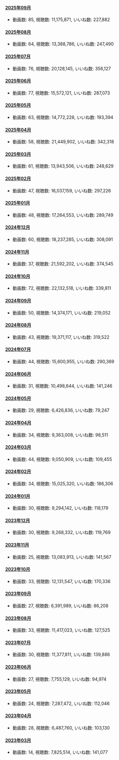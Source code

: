 #### [2025年09月](videos/202509 "wikilink")

-   動画数: 85, 視聴数: 11,175,871, いいね数: 227,882

#### [2025年08月](videos/202508 "wikilink")

-   動画数: 64, 視聴数: 13,388,786, いいね数: 247,490

#### [2025年07月](videos/202507 "wikilink")

-   動画数: 76, 視聴数: 20,128,145, いいね数: 356,127

#### [2025年06月](videos/202506 "wikilink")

-   動画数: 77, 視聴数: 15,572,121, いいね数: 287,073

#### [2025年05月](videos/202505 "wikilink")

-   動画数: 63, 視聴数: 14,772,228, いいね数: 193,394

#### [2025年04月](videos/202504 "wikilink")

-   動画数: 58, 視聴数: 21,449,902, いいね数: 342,318

#### [2025年03月](videos/202503 "wikilink")

-   動画数: 61, 視聴数: 13,943,506, いいね数: 248,629

#### [2025年02月](videos/202502 "wikilink")

-   動画数: 47, 視聴数: 16,037,159, いいね数: 297,226

#### [2025年01月](videos/202501 "wikilink")

-   動画数: 48, 視聴数: 17,264,553, いいね数: 289,749

#### [2024年12月](videos/202412 "wikilink")

-   動画数: 60, 視聴数: 18,237,285, いいね数: 308,091

#### [2024年11月](videos/202411 "wikilink")

-   動画数: 37, 視聴数: 21,592,202, いいね数: 374,545

#### [2024年10月](videos/202410 "wikilink")

-   動画数: 72, 視聴数: 22,132,518, いいね数: 339,811

#### [2024年09月](videos/202409 "wikilink")

-   動画数: 50, 視聴数: 14,374,171, いいね数: 219,052

#### [2024年08月](videos/202408 "wikilink")

-   動画数: 43, 視聴数: 19,371,117, いいね数: 319,522

#### [2024年07月](videos/202407 "wikilink")

-   動画数: 44, 視聴数: 15,600,955, いいね数: 290,369

#### [2024年06月](videos/202406 "wikilink")

-   動画数: 31, 視聴数: 10,498,644, いいね数: 141,246

#### [2024年05月](videos/202405 "wikilink")

-   動画数: 29, 視聴数: 6,426,836, いいね数: 79,247

#### [2024年04月](videos/202404 "wikilink")

-   動画数: 34, 視聴数: 9,363,008, いいね数: 98,511

#### [2024年03月](videos/202403 "wikilink")

-   動画数: 44, 視聴数: 9,050,909, いいね数: 109,455

#### [2024年02月](videos/202402 "wikilink")

-   動画数: 34, 視聴数: 15,025,320, いいね数: 186,306

#### [2024年01月](videos/202401 "wikilink")

-   動画数: 30, 視聴数: 9,294,142, いいね数: 118,179

#### [2023年12月](videos/202312 "wikilink")

-   動画数: 30, 視聴数: 9,268,332, いいね数: 119,769

#### [2023年11月](videos/202311 "wikilink")

-   動画数: 25, 視聴数: 13,083,913, いいね数: 141,567

#### [2023年10月](videos/202310 "wikilink")

-   動画数: 33, 視聴数: 12,131,547, いいね数: 170,336

#### [2023年09月](videos/202309 "wikilink")

-   動画数: 27, 視聴数: 6,391,989, いいね数: 86,208

#### [2023年08月](videos/202308 "wikilink")

-   動画数: 33, 視聴数: 11,417,023, いいね数: 127,525

#### [2023年07月](videos/202307 "wikilink")

-   動画数: 30, 視聴数: 11,377,811, いいね数: 139,886

#### [2023年06月](videos/202306 "wikilink")

-   動画数: 27, 視聴数: 7,755,129, いいね数: 94,974

#### [2023年05月](videos/202305 "wikilink")

-   動画数: 24, 視聴数: 7,287,472, いいね数: 112,046

#### [2023年04月](videos/202304 "wikilink")

-   動画数: 28, 視聴数: 6,487,760, いいね数: 103,130

#### [2023年03月](videos/202303 "wikilink")

-   動画数: 14, 視聴数: 7,825,514, いいね数: 141,077

